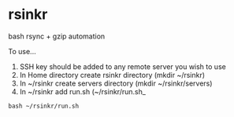 # rsinkr
bash rsync + gzip automation

To use...

1) SSH key should be added to any remote server you wish to use <br />
2) In Home directory create rsinkr directory (mkdir \~/rsinkr) <br />
3) In \~/rsinkr create servers directory (mkdir \~/rsinkr/servers) <br />
4) In \~/rsinkr add run.sh (\~/rsinkr/run.sh_ <br />
```
bash ~/rsinkr/run.sh 
```
